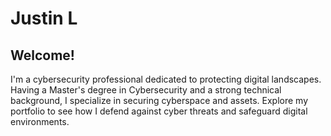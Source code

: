 # Justin L
## Welcome!
I'm a cybersecurity professional dedicated to protecting digital landscapes. Having a Master's degree in Cybersecurity and a strong technical background, I specialize in securing cyberspace and assets. Explore my portfolio to see how I defend against cyber threats and safeguard digital environments.
